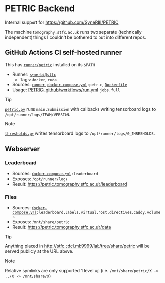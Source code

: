 # PETRIC Backend

Internal support for https://github.com/SyneRBI/PETRIC

The machine `tomography.stfc.ac.uk` runs two separate (technically independent) things I couldn't be bothered to put into different repos.

## GitHub Actions CI self-hosted runner

This has [`runner/petric`](./runner/petric) installed on its `$PATH`

- Runner: [`synerbi@stfc`](https://github.com/organizations/SyneRBI/settings/actions/runners/102)
  + Tags: `docker`, `cuda`
- Sources: [`runner`](./runner), [`docker-compose.yml`](./docker-compose.yml)`:petric`, [`Dockerfile`](./Dockerfile)
- Usage: [PETRIC:.github/workflows/run.yml](https://github.com/SyneRBI/PETRIC/blob/main/.github/workflows/run.yml)`:jobs.full`

> [!TIP]
> [`petric.py`](https://github.com/SyneRBI/PETRIC/blob/main/petric.py) runs `main.Submission` with callbacks writing tensorboard logs to `/opt/runner/logs/TEAM/VERSION`.

<!-- <br/> -->

> [!NOTE]
> [`thresholds.py`](./runner/thresholds.py) writes tensorboard logs to `/opt/runner/logs/0_THRESHOLDS`.

## Webserver

### Leaderboard

- Sources: [`docker-compose.yml`](./docker-compose.yml)`:leaderboard`
- Exposes: `/opt/runner/logs`
- Result: <https://petric.tomography.stfc.ac.uk/leaderboard>

### Files

- Sources: [`docker-compose.yml`](./docker-compose.yml)`:leaderboard.labels.virtual.host.directives,caddy.volumes`
- Exposes: `/mnt/share/petric`
- Result: <https://petric.tomography.stfc.ac.uk/data>

> [!TIP]
> Anything placed in <http://stfc.cdcl.ml:9999/lab/tree/share/petric> will be served publicly at the URL above.

<!-- <br/> -->

> [!NOTE]
> Relative symlinks are only supported 1 level up (i.e. `/mnt/share/petric/X -> ../X -> /mnt/share/X`)
